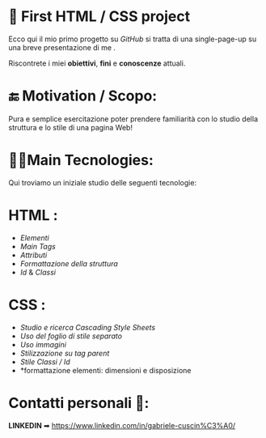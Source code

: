 # 🎉 First HTML / CSS project

Ecco qui il mio primo progetto su *GitHub* si tratta di una single-page-up su una breve presentazione di me . 

Riscontrete i miei **obiettivi**, **fini** e **conoscenze** attuali.

# 🔚 Motivation / Scopo:

Pura e semplice esercitazione poter prendere familiarità con lo studio della struttura e lo stile di una pagina Web!

# 👩‍💻Main Tecnologies:

Qui troviamo un iniziale studio delle seguenti tecnologie:

# **HTML** : 
- *Elementi*
- *Main Tags* 
- *Attributi*
- *Formattazione della struttura*
- *Id* & *Classi*

# **CSS** : 
- *Studio e ricerca Cascading Style Sheets*
- *Uso del foglio di stile separato* 
- *Uso immagini*
- *Stilizzazione su tag parent*
- *Stile Classi / Id*
- *formattazione elementi: dimensioni e disposizione

# Contatti personali 👤:

**LINKEDIN** ➡ https://www.linkedin.com/in/gabriele-cuscin%C3%A0/
